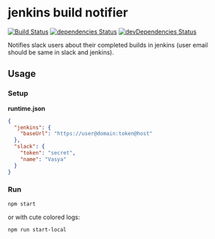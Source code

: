 # jenkins build notifier

[![Build Status](https://travis-ci.org/jehy/jenkins-build-notifier.svg?branch=master)](https://travis-ci.org/jehy/jenkins-build-notifier)
[![dependencies Status](https://david-dm.org/jehy/jenkins-build-notifier/status.svg)](https://david-dm.org/jehy/jenkins-build-notifier)
[![devDependencies Status](https://david-dm.org/jehy/jenkins-build-notifier/dev-status.svg)](https://david-dm.org/jehy/jenkins-build-notifier?type=dev)

Notifies slack users about their completed builds in jenkins (user email should be same in slack and jenkins).


## Usage

### Setup
**runtime.json**
```json
{
  "jenkins": {
    "baseUrl": "https://user@domain:token@host"
  },
  "slack": {
    "token": "secret",
    "name": "Vasya"
  }
}
```
### Run

```bash
npm start
```
or with cute colored logs:

```bash
npm run start-local
```